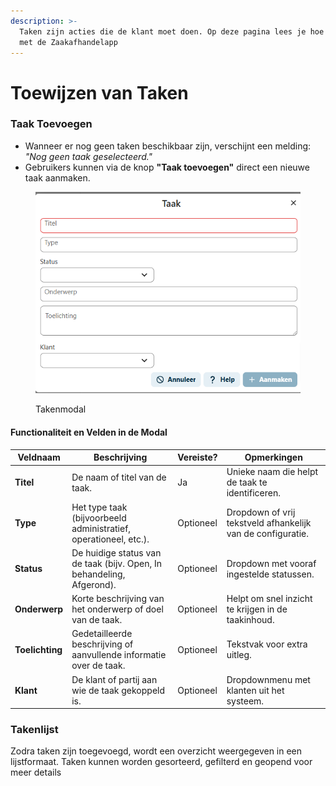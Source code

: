 ```yaml
---
description: >-
  Taken zijn acties die de klant moet doen. Op deze pagina lees je hoe dat werkt
  met de Zaakafhandelapp
---
```


# Toewijzen van Taken

### Taak Toevoegen

* Wanneer er nog geen taken beschikbaar zijn, verschijnt een melding: _"Nog geen taak geselecteerd."_
* Gebruikers kunnen via de knop **"Taak toevoegen"** direct een nieuwe taak aanmaken.

<figure><img src="../.gitbook/assets/image (4).png" alt=""><figcaption><p>Takenmodal</p></figcaption></figure>

#### Functionaliteit en Velden in de Modal

| **Veldnaam**    | **Beschrijving**                                                      | **Vereiste?** | **Opmerkingen**                                             |
| --------------- | --------------------------------------------------------------------- | ------------- | ----------------------------------------------------------- |
| **Titel**       | De naam of titel van de taak.                                         | Ja            | Unieke naam die helpt de taak te identificeren.             |
| **Type**        | Het type taak (bijvoorbeeld administratief, operationeel, etc.).      | Optioneel     | Dropdown of vrij tekstveld afhankelijk van de configuratie. |
| **Status**      | De huidige status van de taak (bijv. Open, In behandeling, Afgerond). | Optioneel     | Dropdown met vooraf ingestelde statussen.                   |
| **Onderwerp**   | Korte beschrijving van het onderwerp of doel van de taak.             | Optioneel     | Helpt om snel inzicht te krijgen in de taakinhoud.          |
| **Toelichting** | Gedetailleerde beschrijving of aanvullende informatie over de taak.   | Optioneel     | Tekstvak voor extra uitleg.                                 |
| **Klant**       | De klant of partij aan wie de taak gekoppeld is.                      | Optioneel     | Dropdownmenu met klanten uit het systeem.                   |

### Takenlijst

Zodra taken zijn toegevoegd, wordt een overzicht weergegeven in een lijstformaat. Taken kunnen worden gesorteerd, gefilterd en geopend voor meer details
